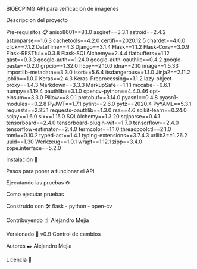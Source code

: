 BIOECPIMG
API para veificacion de imagenes

Descripcion del proyecto

Pre-requisitos 📋
aniso8601==8.1.0
asgiref==3.3.1
astroid==2.4.2
astunparse==1.6.3
cachetools==4.2.0
certifi==2020.12.5
chardet==4.0.0
click==7.1.2
DateTime==4.3
Django==3.1.4
Flask==1.1.2
Flask-Cors==3.0.9
Flask-RESTful==0.3.8
Flask-SQLAlchemy==2.4.4
flatbuffers==1.12
gast==0.3.3
google-auth==1.24.0
google-auth-oauthlib==0.4.2
google-pasta==0.2.0
grpcio==1.32.0
h5py==2.10.0
idna==2.10
image==1.5.33
importlib-metadata==3.3.0
isort==5.6.4
itsdangerous==1.1.0
Jinja2==2.11.2
joblib==1.0.0
Keras==2.4.3
Keras-Preprocessing==1.1.2
lazy-object-proxy==1.4.3
Markdown==3.3.3
MarkupSafe==1.1.1
mccabe==0.6.1
numpy==1.19.4
oauthlib==3.1.0
opencv-python==4.4.0.46
opt-einsum==3.3.0
Pillow==8.0.1
protobuf==3.14.0
pyasn1==0.4.8
pyasn1-modules==0.2.8
PyJWT==1.7.1
pylint==2.6.0
pytz==2020.4
PyYAML==5.3.1
requests==2.25.1
requests-oauthlib==1.3.0
rsa==4.6
scikit-learn==0.24.0
scipy==1.6.0
six==1.15.0
SQLAlchemy==1.3.20
sqlparse==0.4.1
tensorboard==2.4.0
tensorboard-plugin-wit==1.7.0
tensorflow==2.4.0
tensorflow-estimator==2.4.0
termcolor==1.1.0
threadpoolctl==2.1.0
toml==0.10.2
typed-ast==1.4.1
typing-extensions==3.7.4.3
urllib3==1.26.2
uuid==1.30
Werkzeug==1.0.1
wrapt==1.12.1
zipp==3.4.0
zope.interface==5.2.0


Instalación 🔧

Pasos para poner a funcionar el API


Ejecutando las pruebas ⚙️

Como ejecutar pruebas


Construido con 🛠️
flask - python - open-cv

Contribuyendo 🖇️
Alejandro Mejia



Versionado 📌
v0.9 Control de cambios


Autores ✒️
Alejandro Mejia


Licencia 📄
